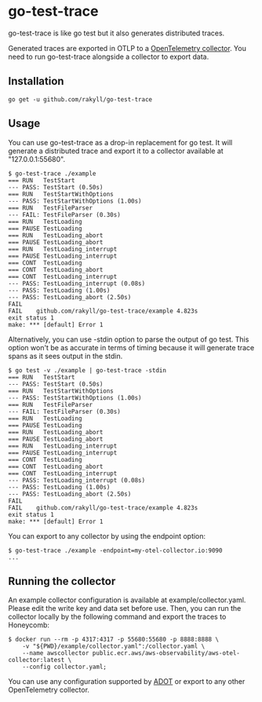 # go-test-trace

go-test-trace is like go test but it also generates
distributed traces.

Generated traces are exported in OTLP to a
[OpenTelemetry collector](https://github.com/open-telemetry/opentelemetry-collector).
You need to run go-test-trace alongside a collector to export data.

## Installation

```
go get -u github.com/rakyll/go-test-trace
```

## Usage

You can use go-test-trace as a drop-in replacement for go test.
It will generate a distributed trace and export it to a collector
available at "127.0.0.1:55680".

```
$ go-test-trace ./example
=== RUN   TestStart
--- PASS: TestStart (0.50s)
=== RUN   TestStartWithOptions
--- PASS: TestStartWithOptions (1.00s)
=== RUN   TestFileParser
--- FAIL: TestFileParser (0.30s)
=== RUN   TestLoading
=== PAUSE TestLoading
=== RUN   TestLoading_abort
=== PAUSE TestLoading_abort
=== RUN   TestLoading_interrupt
=== PAUSE TestLoading_interrupt
=== CONT  TestLoading
=== CONT  TestLoading_abort
=== CONT  TestLoading_interrupt
--- PASS: TestLoading_interrupt (0.08s)
--- PASS: TestLoading (1.00s)
--- PASS: TestLoading_abort (2.50s)
FAIL
FAIL	github.com/rakyll/go-test-trace/example	4.823s
exit status 1
make: *** [default] Error 1
```

Alternatively, you can use -stdin option to parse
the output of go test. This option won't be as accurate
in terms of timing because it will generate trace spans
as it sees output in the stdin.

```
$ go test -v ./example | go-test-trace -stdin
=== RUN   TestStart
--- PASS: TestStart (0.50s)
=== RUN   TestStartWithOptions
--- PASS: TestStartWithOptions (1.00s)
=== RUN   TestFileParser
--- FAIL: TestFileParser (0.30s)
=== RUN   TestLoading
=== PAUSE TestLoading
=== RUN   TestLoading_abort
=== PAUSE TestLoading_abort
=== RUN   TestLoading_interrupt
=== PAUSE TestLoading_interrupt
=== CONT  TestLoading
=== CONT  TestLoading_abort
=== CONT  TestLoading_interrupt
--- PASS: TestLoading_interrupt (0.08s)
--- PASS: TestLoading (1.00s)
--- PASS: TestLoading_abort (2.50s)
FAIL
FAIL	github.com/rakyll/go-test-trace/example	4.823s
exit status 1
make: *** [default] Error 1
```

You can export to any collector by using the endpoint option:

```
$ go-test-trace ./example -endpoint=my-otel-collector.io:9090
...
```

## Running the collector

An example collector configuration is available at example/collector.yaml.
Please edit the write key and data set before use.
Then, you can run the collector locally by the following command
and export the traces to Honeycomb:

```
$ docker run --rm -p 4317:4317 -p 55680:55680 -p 8888:8888 \
    -v "${PWD}/example/collector.yaml":/collector.yaml \
    --name awscollector public.ecr.aws/aws-observability/aws-otel-collector:latest \
    --config collector.yaml;
```

You can use any configuration supported by [ADOT](https://github.com/aws-observability/aws-otel-collector)
or export to any other OpenTelemetry collector.
